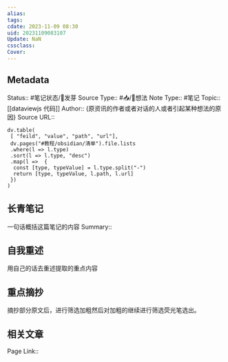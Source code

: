 ```yaml
---
alias: 
tags: 
cdate: 2023-11-09 08:30
uid: 20231109083107 
Update: NaN
cssclass: 
Cover: 
---
```


## Metadata
Status::    #笔记状态/🌱发芽
Source Type::  #📥/💭想法 
Note Type::  #笔记
Topic:: [[dataviewjs 代码]]
Author:: {原资讯的作者或者对话的人或者引起某种想法的原因}
Source URL:: 

```dataviewjs
dv.table(
 [ "feild", "value", "path", "url"],
 dv.pages("#教程/obsidian/清单").file.lists
 .where(l => l.type)
 .sort(l => l.type, "desc")
 .map(l =>  {
  const [type, typeValue] = l.type.split("-")
  return [type, typeValue, l.path, l.url]
 })
)
```

## 长青笔记
一句话概括这篇笔记的内容
Summary:: 

## 自我重述
用自己的话去重述提取的重点内容


## 重点摘抄
摘抄部分原文后，进行筛选加粗然后对加粗的继续进行筛选荧光笔选出。


## 相关文章
Page Link::  


